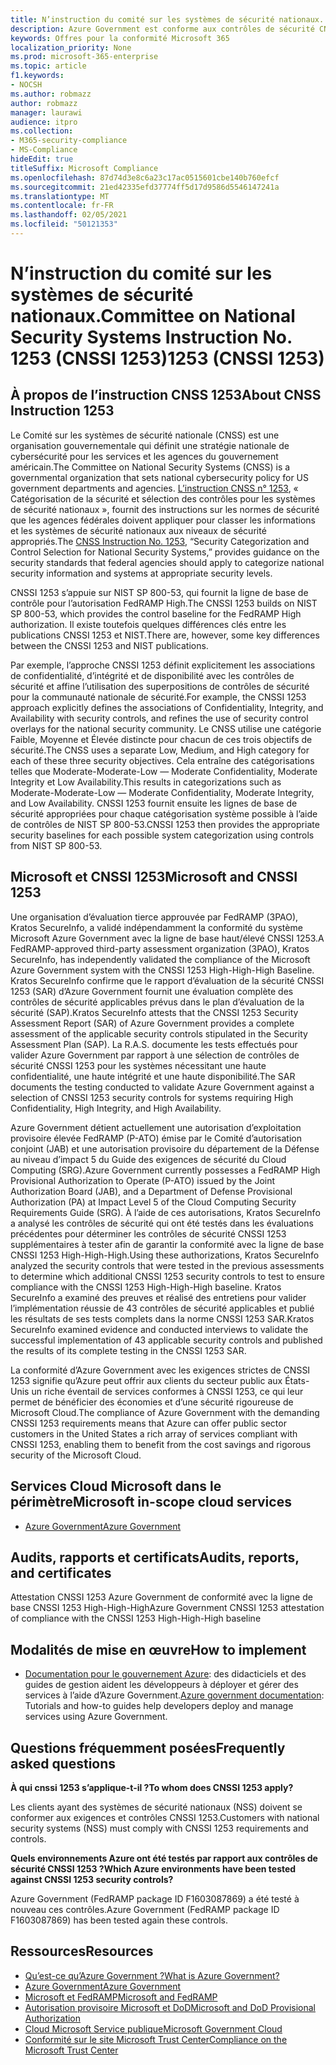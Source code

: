 ```yaml
---
title: N’instruction du comité sur les systèmes de sécurité nationaux. 1253 (CNSSI 1253)
description: Azure Government est conforme aux contrôles de sécurité CNSSI 1253 pour les systèmes du gouvernement américain nécessitant une haute confidentialité, une haute intégrité et une haute disponibilité.
keywords: Offres pour la conformité Microsoft 365
localization_priority: None
ms.prod: microsoft-365-enterprise
ms.topic: article
f1.keywords:
- NOCSH
ms.author: robmazz
author: robmazz
manager: laurawi
audience: itpro
ms.collection:
- M365-security-compliance
- MS-Compliance
hideEdit: true
titleSuffix: Microsoft Compliance
ms.openlocfilehash: 87d74d3e8c6a23c17ac0515601cbe140b760efcf
ms.sourcegitcommit: 21ed42335efd37774ff5d17d9586d5546147241a
ms.translationtype: MT
ms.contentlocale: fr-FR
ms.lasthandoff: 02/05/2021
ms.locfileid: "50121353"
---
```

# <a name="committee-on-national-security-systems-instruction-no-1253-cnssi-1253"></a><span data-ttu-id="99bb9-105">N’instruction du comité sur les systèmes de sécurité nationaux.</span><span class="sxs-lookup"><span data-stu-id="99bb9-105">Committee on National Security Systems Instruction No.</span></span> <span data-ttu-id="99bb9-106">1253 (CNSSI 1253)</span><span class="sxs-lookup"><span data-stu-id="99bb9-106">1253 (CNSSI 1253)</span></span>

## <a name="about-cnss-instruction-1253"></a><span data-ttu-id="99bb9-107">À propos de l’instruction CNSS 1253</span><span class="sxs-lookup"><span data-stu-id="99bb9-107">About CNSS Instruction 1253</span></span>

<span data-ttu-id="99bb9-108">Le Comité sur les systèmes de sécurité nationale (CNSS) est une organisation gouvernementale qui définit une stratégie nationale de cybersécurité pour les services et les agences du gouvernement américain.</span><span class="sxs-lookup"><span data-stu-id="99bb9-108">The Committee on National Security Systems (CNSS) is a governmental organization that sets national cybersecurity policy for US government departments and agencies.</span></span> <span data-ttu-id="99bb9-109">[L’instruction CNSS n° 1253](https://www.dss.mil/Portals/69/documents/io/rmf/CNSSI_No1253.pdf), « Catégorisation de la sécurité et sélection des contrôles pour les systèmes de sécurité nationaux », fournit des instructions sur les normes de sécurité que les agences fédérales doivent appliquer pour classer les informations et les systèmes de sécurité nationaux aux niveaux de sécurité appropriés.</span><span class="sxs-lookup"><span data-stu-id="99bb9-109">The [CNSS Instruction No. 1253](https://www.dss.mil/Portals/69/documents/io/rmf/CNSSI_No1253.pdf), “Security Categorization and Control Selection for National Security Systems,” provides guidance on the security standards that federal agencies should apply to categorize national security information and systems at appropriate security levels.</span></span>  
  
<span data-ttu-id="99bb9-110">CNSSI 1253 s’appuie sur NIST SP 800-53, qui fournit la ligne de base de contrôle pour l’autorisation FedRAMP High.</span><span class="sxs-lookup"><span data-stu-id="99bb9-110">The CNSSI 1253 builds on NIST SP 800-53, which provides the control baseline for the FedRAMP High authorization.</span></span> <span data-ttu-id="99bb9-111">Il existe toutefois quelques différences clés entre les publications CNSSI 1253 et NIST.</span><span class="sxs-lookup"><span data-stu-id="99bb9-111">There are, however, some key differences between the CNSSI 1253 and NIST publications.</span></span>  
  
<span data-ttu-id="99bb9-112">Par exemple, l’approche CNSSI 1253 définit explicitement les associations de confidentialité, d’intégrité et de disponibilité avec les contrôles de sécurité et affine l’utilisation des superpositions de contrôles de sécurité pour la communauté nationale de sécurité.</span><span class="sxs-lookup"><span data-stu-id="99bb9-112">For example, the CNSSI 1253 approach explicitly defines the associations of Confidentiality, Integrity, and Availability with security controls, and refines the use of security control overlays for the national security community.</span></span> <span data-ttu-id="99bb9-113">Le CNSS utilise une catégorie Faible, Moyenne et Élevée distincte pour chacun de ces trois objectifs de sécurité.</span><span class="sxs-lookup"><span data-stu-id="99bb9-113">The CNSS uses a separate Low, Medium, and High category for each of these three security objectives.</span></span> <span data-ttu-id="99bb9-114">Cela entraîne des catégorisations telles que Moderate-Moderate-Low — Moderate Confidentiality, Moderate Integrity et Low Availability.</span><span class="sxs-lookup"><span data-stu-id="99bb9-114">This results in categorizations such as Moderate-Moderate-Low — Moderate Confidentiality, Moderate Integrity, and Low Availability.</span></span> <span data-ttu-id="99bb9-115">CNSSI 1253 fournit ensuite les lignes de base de sécurité appropriées pour chaque catégorisation système possible à l’aide de contrôles de NIST SP 800-53.</span><span class="sxs-lookup"><span data-stu-id="99bb9-115">CNSSI 1253 then provides the appropriate security baselines for each possible system categorization using controls from NIST SP 800-53.</span></span>

## <a name="microsoft-and-cnssi-1253"></a><span data-ttu-id="99bb9-116">Microsoft et CNSSI 1253</span><span class="sxs-lookup"><span data-stu-id="99bb9-116">Microsoft and CNSSI 1253</span></span>

<span data-ttu-id="99bb9-117">Une organisation d’évaluation tierce approuvée par FedRAMP (3PAO), Kratos SecureInfo, a validé indépendamment la conformité du système Microsoft Azure Government avec la ligne de base haut/élevé CNSSI 1253.</span><span class="sxs-lookup"><span data-stu-id="99bb9-117">A FedRAMP-approved third-party assessment organization (3PAO), Kratos SecureInfo, has independently validated the compliance of the Microsoft Azure Government system with the CNSSI 1253 High-High-High Baseline.</span></span> <span data-ttu-id="99bb9-118">Kratos SecureInfo confirme que le rapport d’évaluation de la sécurité CNSSI 1253 (SAR) d’Azure Government fournit une évaluation complète des contrôles de sécurité applicables prévus dans le plan d’évaluation de la sécurité (SAP).</span><span class="sxs-lookup"><span data-stu-id="99bb9-118">Kratos SecureInfo attests that the CNSSI 1253 Security Assessment Report (SAR) of Azure Government provides a complete assessment of the applicable security controls stipulated in the Security Assessment Plan (SAP).</span></span> <span data-ttu-id="99bb9-119">La R.A.S. documente les tests effectués pour valider Azure Government par rapport à une sélection de contrôles de sécurité CNSSI 1253 pour les systèmes nécessitant une haute confidentialité, une haute intégrité et une haute disponibilité.</span><span class="sxs-lookup"><span data-stu-id="99bb9-119">The SAR documents the testing conducted to validate Azure Government against a selection of CNSSI 1253 security controls for systems requiring High Confidentiality, High Integrity, and High Availability.</span></span>  
  
<span data-ttu-id="99bb9-120">Azure Government détient actuellement une autorisation d’exploitation provisoire élevée FedRAMP (P-ATO) émise par le Comité d’autorisation conjoint (JAB) et une autorisation provisoire du département de la Défense au niveau d’impact 5 du Guide des exigences de sécurité du Cloud Computing (SRG).</span><span class="sxs-lookup"><span data-stu-id="99bb9-120">Azure Government currently possesses a FedRAMP High Provisional Authorization to Operate (P-ATO) issued by the Joint Authorization Board (JAB), and a Department of Defense Provisional Authorization (PA) at Impact Level 5 of the Cloud Computing Security Requirements Guide (SRG).</span></span> <span data-ttu-id="99bb9-121">À l’aide de ces autorisations, Kratos SecureInfo a analysé les contrôles de sécurité qui ont été testés dans les évaluations précédentes pour déterminer les contrôles de sécurité CNSSI 1253 supplémentaires à tester afin de garantir la conformité avec la ligne de base CNSSI 1253 High-High-High.</span><span class="sxs-lookup"><span data-stu-id="99bb9-121">Using these authorizations, Kratos SecureInfo analyzed the security controls that were tested in the previous assessments to determine which additional CNSSI 1253 security controls to test to ensure compliance with the CNSSI 1253 High-High-High baseline.</span></span> <span data-ttu-id="99bb9-122">Kratos SecureInfo a examiné des preuves et réalisé des entretiens pour valider l’implémentation réussie de 43 contrôles de sécurité applicables et publié les résultats de ses tests complets dans la norme CNSSI 1253 SAR.</span><span class="sxs-lookup"><span data-stu-id="99bb9-122">Kratos SecureInfo examined evidence and conducted interviews to validate the successful implementation of 43 applicable security controls and published the results of its complete testing in the CNSSI 1253 SAR.</span></span>  
  
<span data-ttu-id="99bb9-123">La conformité d’Azure Government avec les exigences strictes de CNSSI 1253 signifie qu’Azure peut offrir aux clients du secteur public aux États-Unis un riche éventail de services conformes à CNSSI 1253, ce qui leur permet de bénéficier des économies et d’une sécurité rigoureuse de Microsoft Cloud.</span><span class="sxs-lookup"><span data-stu-id="99bb9-123">The compliance of Azure Government with the demanding CNSSI 1253 requirements means that Azure can offer public sector customers in the United States a rich array of services compliant with CNSSI 1253, enabling them to benefit from the cost savings and rigorous security of the Microsoft Cloud.</span></span>

## <a name="microsoft-in-scope-cloud-services"></a><span data-ttu-id="99bb9-124">Services Cloud Microsoft dans le périmètre</span><span class="sxs-lookup"><span data-stu-id="99bb9-124">Microsoft in-scope cloud services</span></span>

- [<span data-ttu-id="99bb9-125">Azure Government</span><span class="sxs-lookup"><span data-stu-id="99bb9-125">Azure Government</span></span>](https://aka.ms/AzureCompliance)

## <a name="audits-reports-and-certificates"></a><span data-ttu-id="99bb9-126">Audits, rapports et certificats</span><span class="sxs-lookup"><span data-stu-id="99bb9-126">Audits, reports, and certificates</span></span>

<span data-ttu-id="99bb9-127">Attestation CNSSI 1253 Azure Government de conformité avec la ligne de base CNSSI 1253 High-High-High</span><span class="sxs-lookup"><span data-stu-id="99bb9-127">Azure Government CNSSI 1253 attestation of compliance with the CNSSI 1253 High-High-High baseline</span></span>

## <a name="how-to-implement"></a><span data-ttu-id="99bb9-128">Modalités de mise en œuvre</span><span class="sxs-lookup"><span data-stu-id="99bb9-128">How to implement</span></span>

- <span data-ttu-id="99bb9-129">[Documentation pour le gouvernement Azure](/azure/azure-government/): des didacticiels et des guides de gestion aident les développeurs à déployer et gérer des services à l’aide d’Azure Government.</span><span class="sxs-lookup"><span data-stu-id="99bb9-129">[Azure government documentation](/azure/azure-government/): Tutorials and how-to guides help developers deploy and manage services using Azure Government.</span></span>

## <a name="frequently-asked-questions"></a><span data-ttu-id="99bb9-130">Questions fréquemment posées</span><span class="sxs-lookup"><span data-stu-id="99bb9-130">Frequently asked questions</span></span>

<span data-ttu-id="99bb9-131">**À qui cnssi 1253 s’applique-t-il ?**</span><span class="sxs-lookup"><span data-stu-id="99bb9-131">**To whom does CNSSI 1253 apply?**</span></span>

<span data-ttu-id="99bb9-132">Les clients ayant des systèmes de sécurité nationaux (NSS) doivent se conformer aux exigences et contrôles CNSSI 1253.</span><span class="sxs-lookup"><span data-stu-id="99bb9-132">Customers with national security systems (NSS) must comply with CNSSI 1253 requirements and controls.</span></span>

<span data-ttu-id="99bb9-133">**Quels environnements Azure ont été testés par rapport aux contrôles de sécurité CNSSI 1253 ?**</span><span class="sxs-lookup"><span data-stu-id="99bb9-133">**Which Azure environments have been tested against CNSSI 1253 security controls?**</span></span>

<span data-ttu-id="99bb9-134">Azure Government (FedRAMP package ID F1603087869) a été testé à nouveau ces contrôles.</span><span class="sxs-lookup"><span data-stu-id="99bb9-134">Azure Government (FedRAMP package ID F1603087869) has been tested again these controls.</span></span>

## <a name="resources"></a><span data-ttu-id="99bb9-135">Ressources</span><span class="sxs-lookup"><span data-stu-id="99bb9-135">Resources</span></span>

- [<span data-ttu-id="99bb9-136">Qu’est-ce qu’Azure Government ?</span><span class="sxs-lookup"><span data-stu-id="99bb9-136">What is Azure Government?</span></span>](/azure/azure-government/documentation-government-welcome)
- [<span data-ttu-id="99bb9-137">Azure Government</span><span class="sxs-lookup"><span data-stu-id="99bb9-137">Azure Government</span></span>](https://aka.ms/Azure-Government)
- [<span data-ttu-id="99bb9-138">Microsoft et FedRAMP</span><span class="sxs-lookup"><span data-stu-id="99bb9-138">Microsoft and FedRAMP</span></span>](offering-fedramp.md)
- [<span data-ttu-id="99bb9-139">Autorisation provisoire Microsoft et DoD</span><span class="sxs-lookup"><span data-stu-id="99bb9-139">Microsoft and DoD Provisional Authorization</span></span>](offering-DoD-DISA-L2-L4-L5.md)
- [<span data-ttu-id="99bb9-140">Cloud Microsoft Service publique</span><span class="sxs-lookup"><span data-stu-id="99bb9-140">Microsoft Government Cloud</span></span>](https://www.microsoft.com/enterprise/government)
- [<span data-ttu-id="99bb9-141">Conformité sur le site Microsoft Trust Center</span><span class="sxs-lookup"><span data-stu-id="99bb9-141">Compliance on the Microsoft Trust Center</span></span>](https://www.microsoft.com/trust-center/compliance/compliance-overview)
